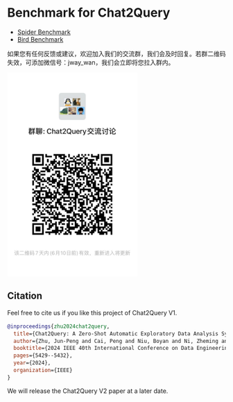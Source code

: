 # Benchmark for Chat2Query

- [Spider Benchmark](./benchmark_spider/README.md)
- [Bird Benchmark](./benchmark_bird/README.md)

如果您有任何反馈或建议，欢迎加入我们的交流群，我们会及时回复。若群二维码失效，可添加微信号：jway_wan，我们会立即将您拉入群内。

<img src="wechat_qrcode.jpg" alt="alt text" style="width:300px;height:470px;">

## Citation

Feel free to cite us if you like this project of Chat2Query V1.

```bibtex
@inproceedings{zhu2024chat2query,
  title={Chat2Query: A Zero-Shot Automatic Exploratory Data Analysis System with Large Language Models},
  author={Zhu, Jun-Peng and Cai, Peng and Niu, Boyan and Ni, Zheming and Xu, Kai and Huang, Jiajun and Wan, Jianwei and Ma, Shengbo and Wang, Bing and Zhang, Donghui and others},
  booktitle={2024 IEEE 40th International Conference on Data Engineering (ICDE)},
  pages={5429--5432},
  year={2024},
  organization={IEEE}
}
```

We will release the Chat2Query V2 paper at a later date.